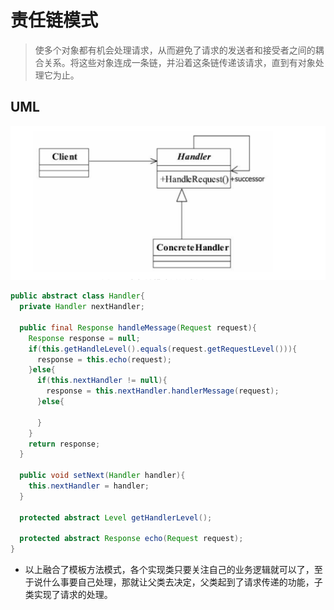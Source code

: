 # 责任链模式
 > 使多个对象都有机会处理请求，从而避免了请求的发送者和接受者之间的耦合关系。将这些对象连成一条链，并沿着这条链传递该请求，直到有对象处理它为止。
 
 
## UML
![-w747](media/15524636709733.jpg)

```java
public abstract class Handler{
  private Handler nextHandler;
  
  public final Response handleMessage(Request request){
    Response response = null;
    if(this.getHandleLevel().equals(request.getRequestLevel())){
      response = this.echo(request);
    }else{
      if(this.nextHandler != null){
        response = this.nextHandler.handlerMessage(request);
      }else{
      
      }
    }
    return response;
  }
  
  public void setNext(Handler handler){
    this.nextHandler = handler;
  }
  
  protected abstract Level getHandlerLevel();
  
  protected abstract Response echo(Request request);
}
```

* 以上融合了模板方法模式，各个实现类只要关注自己的业务逻辑就可以了，至于说什么事要自己处理，那就让父类去决定，父类起到了请求传递的功能，子类实现了请求的处理。
 